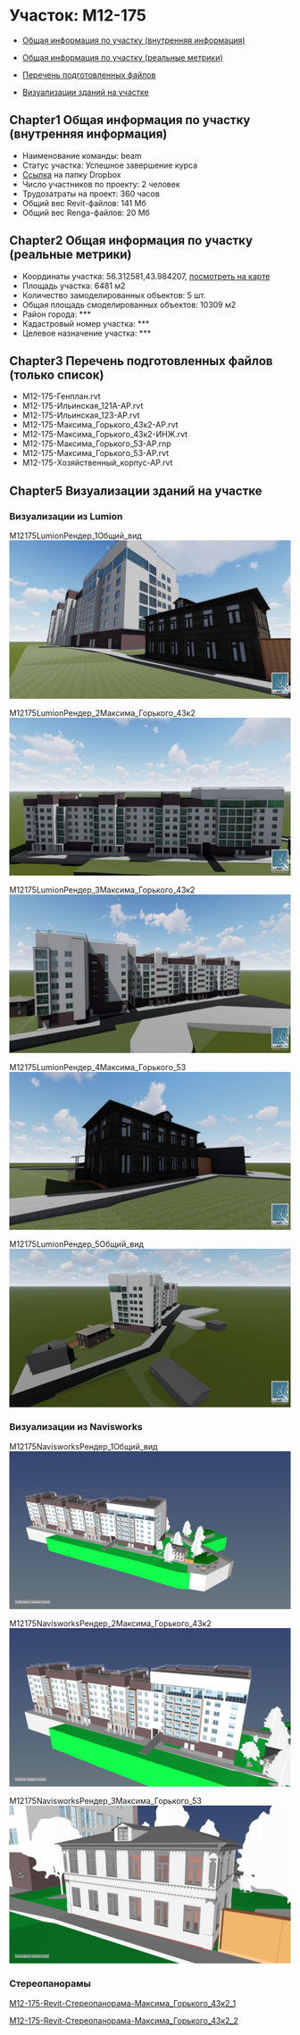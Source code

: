 # Участок: M12-175

* [Общая информация по участку (внутренняя информация)](#Chapter1)

* [Общая информация по участку (реальные метрики)](#Chapter2)

* [Перечень подготовленных файлов](#Chapter3)

* [Визуализации зданий на участке](#Chapter5)

## <a id="test">Chapter1</a> Общая информация по участку (внутренняя информация)
+ Наименование команды: beam
+ Статус участка: Успешное завершение курса
+ [Ссылка](https://www.dropbox.com/sh/wvvgv1nw1iqred9/AADcIYWCuaoCZ5A_FbRIDqOUa/M12_175?dl=0) на папку Dropbox
+ Число участников по проекту: 2 человек
+ Трудозатраты на проект: 360 часов
+ Общий вес Revit-файлов: 141 Мб
+ Общий вес Renga-файлов: 20 Мб
## <a id="test">Chapter2</a> Общая информация по участку (реальные метрики)
+ Координаты участка: 56.312581,43.984207, [посмотреть на карте]("yandex.ru/maps/47/nizhny-novgorod/?ll=56.312581%2C43.984207&z=19")
+ Площадь участка: 6481 м2
+ Количество замоделированных объектов: 5 шт.
+ Общая площадь смоделированных объектов: 10309 м2
+ Район города: *** 
+ Кадастровый номер участка: *** 
+ Целевое назначение участка: *** 
## <a id="test">Chapter3</a> Перечень подготовленных файлов (только список)
+ M12-175-Генплан.rvt
+ M12-175-Ильинская_121А-АР.rvt
+ M12-175-Ильинская_123-АР.rvt
+ M12-175-Максима_Горького_43к2-АР.rvt
+ M12-175-Максима_Горького_43к2-ИНЖ.rvt
+ M12-175-Максима_Горького_53-АР.rnp
+ M12-175-Максима_Горького_53-АР.rvt
+ M12-175-Хозяйственный_корпус-АР.rvt
## <a id="test">Chapter5</a> Визуализации зданий на участке
### Визуализации из Lumion
M12175LumionРендер_1Общий_вид
![M12-175-Lumion-Рендер_1-Общий_вид](/Images/M12_175/M12-175-Lumion-Рендер_1-Общий_вид_Compressed.jpg)

M12175LumionРендер_2Максима_Горького_43к2
![M12-175-Lumion-Рендер_2-Максима_Горького_43к2](/Images/M12_175/M12-175-Lumion-Рендер_2-Максима_Горького_43к2_Compressed.jpg)

M12175LumionРендер_3Максима_Горького_43к2
![M12-175-Lumion-Рендер_3-Максима_Горького_43к2](/Images/M12_175/M12-175-Lumion-Рендер_3-Максима_Горького_43к2_Compressed.jpg)

M12175LumionРендер_4Максима_Горького_53
![M12-175-Lumion-Рендер_4-Максима_Горького_53](/Images/M12_175/M12-175-Lumion-Рендер_4-Максима_Горького_53_Compressed.jpg)

M12175LumionРендер_5Общий_вид
![M12-175-Lumion-Рендер_5-Общий_вид](/Images/M12_175/M12-175-Lumion-Рендер_5-Общий_вид_Compressed.jpg)

### Визуализации из Navisworks
M12175NavisworksРендер_1Общий_вид
![M12-175-Navisworks-Рендер_1-Общий_вид](/Images/M12_175/M12-175-Navisworks-Рендер_1-Общий_вид_Compressed.jpg)

M12175NavisworksРендер_2Максима_Горького_43к2
![M12-175-Navisworks-Рендер_2-Максима_Горького_43к2](/Images/M12_175/M12-175-Navisworks-Рендер_2-Максима_Горького_43к2_Compressed.jpg)

M12175NavisworksРендер_3Максима_Горького_53
![M12-175-Navisworks-Рендер_3-Максима_Горького_53](/Images/M12_175/M12-175-Navisworks-Рендер_3-Максима_Горького_53_Compressed.jpg)

### Стереопанорамы
[M12-175-Revit-Стереопанорама-Максима_Горького_43к2_1](https://pano.autodesk.com/pano.html?url=jpgs/e5b76fe3-06c2-4c5a-8494-4a1f6ffea06c&version=2)

[M12-175-Revit-Стереопанорама-Максима_Горького_43к2_2](https://pano.autodesk.com/pano.html?url=jpgs/7c6ab1c9-81d4-4846-b562-9437561a873e&version=2)

